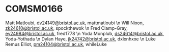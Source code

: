 # COMSM0166
Matt Matloubi, dv24149@bristol.ac.uk, mattmatloubi \n
Will Nixon, zk24610@bristol.ac.uk, spockthewok \n
Fred Clamp-Gray, ey24984@bristol.ac.uk, fred1778 \n
Yoda Monplub, ds24614@bristol.ac.uk, Yoda-Yothada \n
Dylan Haye, jk24742@bristol.ac.uk, dxlxnhxxe \n
Luke Remus Elliot, pm24104@bristol.ac.uk, whileLuke
